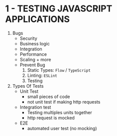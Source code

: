 # 1 - TESTING JAVASCRIPT APPLICATIONS

1. Bugs
    * Security
    * Business logic
    * Integration
    * Performance 
    * Scaling + more
    * Prevent Bug
        1. Static Types: ``Flow`` / ``TypeScript``
        2. Linting: ``ESLint``
        3. Testing
2. Types Of Tests
    * Unit Test
        - small pieces of code
        - not unit test if making http requests
    * Integration test
        - Testing multiples units together
        - http request is mocked
    * E2E
        - automated user test (no mocking)